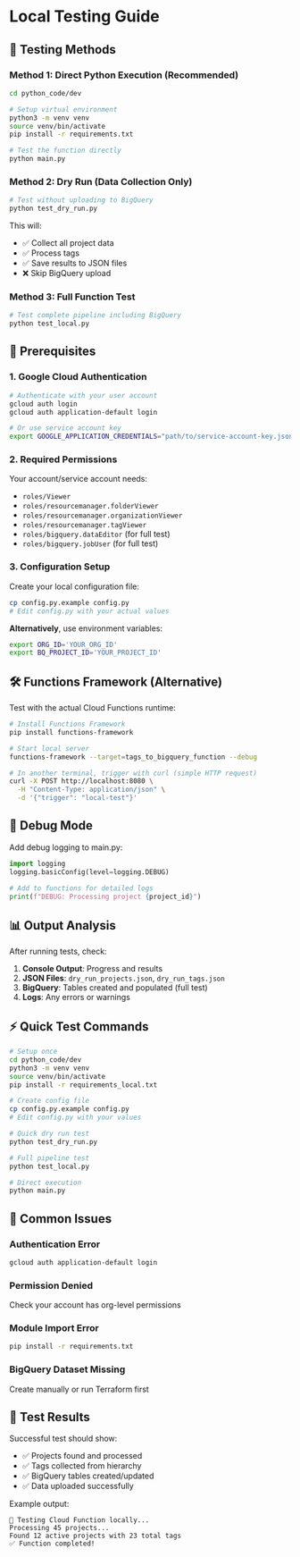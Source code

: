 # Local Testing Guide

## 🧪 Testing Methods

### **Method 1: Direct Python Execution (Recommended)**

```bash
cd python_code/dev

# Setup virtual environment
python3 -m venv venv
source venv/bin/activate
pip install -r requirements.txt

# Test the function directly
python main.py
```

### **Method 2: Dry Run (Data Collection Only)**

```bash
# Test without uploading to BigQuery
python test_dry_run.py
```

This will:
- ✅ Collect all project data
- ✅ Process tags  
- ✅ Save results to JSON files
- ❌ Skip BigQuery upload

### **Method 3: Full Function Test**

```bash
# Test complete pipeline including BigQuery
python test_local.py
```

## 🔧 **Prerequisites**

### **1. Google Cloud Authentication**
```bash
# Authenticate with your user account
gcloud auth login
gcloud auth application-default login

# Or use service account key
export GOOGLE_APPLICATION_CREDENTIALS="path/to/service-account-key.json"
```

### **2. Required Permissions**
Your account/service account needs:
- `roles/Viewer`
- `roles/resourcemanager.folderViewer` 
- `roles/resourcemanager.organizationViewer`
- `roles/resourcemanager.tagViewer`
- `roles/bigquery.dataEditor` (for full test)
- `roles/bigquery.jobUser` (for full test)

### **3. Configuration Setup**
Create your local configuration file:
```bash
cp config.py.example config.py
# Edit config.py with your actual values
```

**Alternatively**, use environment variables:
```bash
export ORG_ID='YOUR_ORG_ID'
export BQ_PROJECT_ID='YOUR_PROJECT_ID'
```

## 🛠️ **Functions Framework (Alternative)**

Test with the actual Cloud Functions runtime:

```bash
# Install Functions Framework
pip install functions-framework

# Start local server
functions-framework --target=tags_to_bigquery_function --debug

# In another terminal, trigger with curl (simple HTTP request)
curl -X POST http://localhost:8080 \
  -H "Content-Type: application/json" \
  -d '{"trigger": "local-test"}'
```

## 🐛 **Debug Mode**

Add debug logging to main.py:

```python
import logging
logging.basicConfig(level=logging.DEBUG)

# Add to functions for detailed logs
print(f"DEBUG: Processing project {project_id}")
```

## 📊 **Output Analysis**

After running tests, check:

1. **Console Output**: Progress and results
2. **JSON Files**: `dry_run_projects.json`, `dry_run_tags.json`
3. **BigQuery**: Tables created and populated (full test)
4. **Logs**: Any errors or warnings

## ⚡ **Quick Test Commands**

```bash
# Setup once
cd python_code/dev
python3 -m venv venv
source venv/bin/activate
pip install -r requirements_local.txt

# Create config file
cp config.py.example config.py
# Edit config.py with your values

# Quick dry run test
python test_dry_run.py

# Full pipeline test
python test_local.py

# Direct execution
python main.py
```

## 🚨 **Common Issues**

### **Authentication Error**
```bash
gcloud auth application-default login
```

### **Permission Denied**
Check your account has org-level permissions

### **Module Import Error**
```bash
pip install -r requirements.txt
```

### **BigQuery Dataset Missing**
Create manually or run Terraform first

## 📝 **Test Results**

Successful test should show:
- ✅ Projects found and processed
- ✅ Tags collected from hierarchy
- ✅ BigQuery tables created/updated
- ✅ Data uploaded successfully

Example output:
```
🧪 Testing Cloud Function locally...
Processing 45 projects...
Found 12 active projects with 23 total tags
✅ Function completed!
```